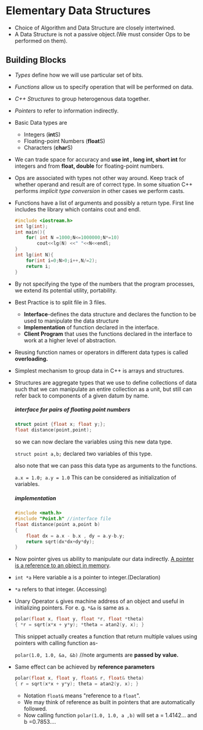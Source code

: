 # Elementary Data Structures

- Choice of Algorithm and Data Structure are closely intertwined.
- A Data Structure is not a passive object.(We must consider Ops to be performed on them).

## Building Blocks

- *Types* define how we will use particular set of bits.

- *Functions* allow us to specify operation that will be performed on data.

- *C++ Structures* to group heterogenous data together.

- *Pointers* to refer to information indirectly.

- Basic Data types are

  - Integers (**int**S)
  - Floating-point Numbers (**float**S)
  - Characters (**char**S)

- We can trade space for accuracy and **use int , long int, short int** for integers and from **float, double** for floating-point numbers.

- Ops are associated with types not other way around. Keep track of whether operand and result are of correct type. In some situation C++ performs *implicit type conversion* in other cases we perform casts.

- Functions have a list of arguments and possibly a return type. First line includes the library which contains cout and endl.

  ````c++
  #include <iostream.h>
  int lg(int);
  int main(){
      for( int N =1000;N<=1000000;N*=10)
          cout<<lg(N) <<" "<<N<<endl;
  }
  int lg(int N){
      for(int i=0;N>0;i++,N/=2);
      return i;
  }
  ````

- By not specifying the type of the numbers that the program processes, we extend its potential utility, portability.

- Best Practice is to split file in 3 files.

  - **Interface**-defines the data structure and declares the function to be used to manipulate the data structure
  - **Implementation** of function declared in the interface.
  - **Client Program** that uses the functions declared in the interface to work at a higher level of abstraction.

- Reusing function names or operators in different data types is called **overloading.**

- Simplest mechanism to group data in C++ is arrays and structures.

- Structures are aggregate types that we use to define collections of data such that we can manipulate an entire collection as a unit, but still can refer back to components of a given datum by name.

  ##### interface for pairs of floating point numbers

  ````c++
  struct point {float x; float y;};
  float distance(point,point);
  ````

  so we can now declare the variables using this new data type.

  `struct point a,b;` declared two variables of this type.

  also note that we can pass this data type as arguments to the functions.

  `a.x = 1.0; a.y = 1.0` This can be considered as initialization of variables.

  ##### implementation

  ````C++
  #include <math.h>
  #include "Point.h" //interface file
  float distance(point a,point b)
  {
      float dx = a.x - b.x , dy = a.y-b.y;
      return sqrt(dx*dx+dy*dy);
  }
  ````

- Now pointer gives us ability to manipulate our data indirectly. <u>A pointer is a reference to an object in memory</u>.

- `int *a`  Here variable a is a pointer to integer.(Declaration)

-  `*a` refers to that integer. (Accessing)

- Unary Operator `&` gives machine address of an object and useful in initializing pointers. For e. g. `*&a` is same as `a`.

  ````c++
  polar(float x, float y, float *r, float *theta)
  { *r = sqrt(x*x + y*y); *theta = atan2(y, x); }
  ````

  This snippet actually creates a function that return multiple values using pointers with calling function as-

  `polar(1.0, 1.0, &a, &b)` //note arguments are **passed by value.**

- Same effect can be achieved by **reference parameters**

  ````c++
  polar(float x, float y, float& r, float& theta)
  { r = sqrt(x*x + y*y); theta = atan2(y, x); }
  ````

  - Notation `float&` means "reference to a `float`".
  - We may think of reference as built in pointers that are automatically followed.
  - Now calling function `polar(1.0, 1.0, a ,b)` will set a = 1.4142... and b =0.7853....